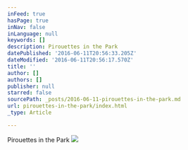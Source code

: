 ```yaml
---
inFeed: true
hasPage: true
inNav: false
inLanguage: null
keywords: []
description: Pirouettes in the Park
datePublished: '2016-06-11T20:56:33.205Z'
dateModified: '2016-06-11T20:56:17.570Z'
title: ''
author: []
authors: []
publisher: null
starred: false
sourcePath: _posts/2016-06-11-pirouettes-in-the-park.md
url: pirouettes-in-the-park/index.html
_type: Article

---
```

Pirouettes in the Park
![](https://the-grid-user-content.s3-us-west-2.amazonaws.com/56928489-e5a1-4192-8b74-38115484deaa.jpg)